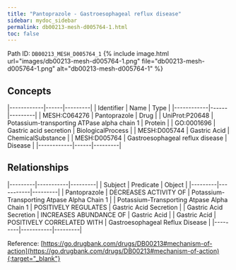 ```yaml
---
title: "Pantoprazole - Gastroesophageal reflux disease"
sidebar: mydoc_sidebar
permalink: db00213-mesh-d005764-1.html
toc: false 
---
```



Path ID: `DB00213_MESH_D005764_1`
{% include image.html url="images/db00213-mesh-d005764-1.png" file="db00213-mesh-d005764-1.png" alt="db00213-mesh-d005764-1" %}

## Concepts

|------------|------|---------|
| Identifier | Name | Type    |
|------------|------|---------|
| MESH:C064276 | Pantoprazole | Drug |
| UniProt:P20648 | Potassium-transporting ATPase alpha chain 1 | Protein |
| GO:0001696 | Gastric acid secretion | BiologicalProcess |
| MESH:D005744 | Gastric Acid | ChemicalSubstance |
| MESH:D005764 | Gastroesophageal reflux disease | Disease |
|------------|------|---------|

## Relationships

|---------|-----------|---------|
| Subject | Predicate | Object  |
|---------|-----------|---------|
| Pantoprazole | DECREASES ACTIVITY OF | Potassium-Transporting Atpase Alpha Chain 1 |
| Potassium-Transporting Atpase Alpha Chain 1 | POSITIVELY REGULATES | Gastric Acid Secretion |
| Gastric Acid Secretion | INCREASES ABUNDANCE OF | Gastric Acid |
| Gastric Acid | POSITIVELY CORRELATED WITH | Gastroesophageal Reflux Disease |
|---------|-----------|---------|

Reference: [https://go.drugbank.com/drugs/DB00213#mechanism-of-action](https://go.drugbank.com/drugs/DB00213#mechanism-of-action){:target="_blank"}